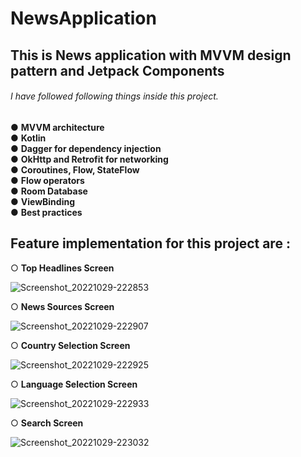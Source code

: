 # NewsApplication
## This is News application with MVVM design pattern and Jetpack Components

###### I have followed following things inside this project.
● **MVVM architecture<br />**
● **Kotlin<br />**
● **Dagger for dependency injection<br />**
● **OkHttp and Retrofit for networking<br />**
● **Coroutines, Flow, StateFlow<br />**
● **Flow operators<br />**
● **Room Database<br />**
● **ViewBinding<br />**
● **Best practices<br />**

## Feature implementation for this project are :

○ **Top Headlines Screen<br />**

![Screenshot_20221029-222853](https://user-images.githubusercontent.com/15169743/198844151-971f1db2-2e78-4efd-9e77-4a0977ff8c8a.png)

○ **News Sources Screen<br />**

![Screenshot_20221029-222907](https://user-images.githubusercontent.com/15169743/198844188-58782e08-31ba-48cf-8f58-ae0f7a7dfede.png)

○ **Country Selection Screen<br />**

![Screenshot_20221029-222925](https://user-images.githubusercontent.com/15169743/198844213-53138155-cb8b-49a3-9d81-6c204aaf8daa.png)


○ **Language Selection Screen<br />**

![Screenshot_20221029-222933](https://user-images.githubusercontent.com/15169743/198844223-ff6b9357-c437-49f2-b9b5-23a00036fff7.png)

○ **Search Screen<br />**

![Screenshot_20221029-223032](https://user-images.githubusercontent.com/15169743/198844231-2b6e5db1-ca9c-4c52-9afc-33a373c89d18.png)

